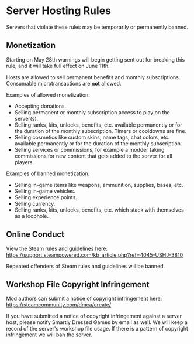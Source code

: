# Server Hosting Rules

Servers that violate these rules may be temporarily or permanently banned.

## Monetization

Starting on May 28th warnings will begin getting sent out for breaking this rule, and it will take full effect on June 11th.

Hosts are allowed to sell permanent benefits and monthly subscriptions. Consumable microtransactions are **not** allowed.

Examples of allowed monetization:
- Accepting donations.
- Selling permanent or monthly subscription access to play on the server(s).
- Selling ranks, kits, unlocks, benefits, etc. available permanently or for the duration of the monthly subscription. Timers or cooldowns are fine.
- Selling cosmetics like custom skins, name tags, chat colors, etc. available permanently or for the duration of the monthly subscription.
- Selling services or commissions, for example a modder taking commissions for new content that gets added to the server for all players.

Examples of banned monetization:
- Selling in-game items like weapons, ammunition, supplies, bases, etc.
- Selling in-game vehicles.
- Selling experience points.
- Selling currency.
- Selling ranks, kits, unlocks, benefits, etc. which stack with themselves as a loophole.

## Online Conduct

View the Steam rules and guidelines here: https://support.steampowered.com/kb_article.php?ref=4045-USHJ-3810

Repeated offenders of Steam rules and guidelines will be banned.

## Workshop File Copyright Infringement

Mod authors can submit a notice of copyright infringement here: https://steamcommunity.com/dmca/create/

If you have submitted a notice of copyright infringement against a server host, please notify Smartly Dressed Games by email as well. We will keep a record of the server's workshop file usage. If there is a pattern of copyright infringement we will ban the server.
